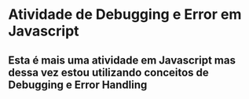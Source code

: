 # Atividade de Debugging e Error em Javascript

## Esta é mais uma atividade em Javascript mas dessa vez estou utilizando conceitos de Debugging e Error Handling
